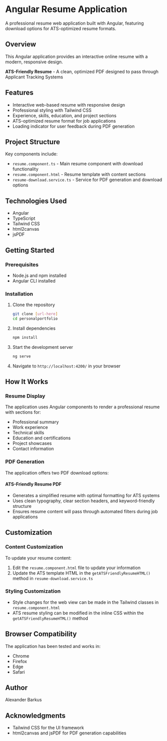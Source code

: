 # Angular Resume Application

A professional resume web application built with Angular, featuring download options for ATS-optimized resume formats.

## Overview

This Angular application provides an interactive online resume with a modern, responsive design.

**ATS-Friendly Resume** - A clean, optimized PDF designed to pass through Applicant Tracking Systems

## Features

- Interactive web-based resume with responsive design
- Professional styling with Tailwind CSS
- Experience, skills, education, and project sections
- ATS-optimized resume format for job applications
- Loading indicator for user feedback during PDF generation

## Project Structure

Key components include:

- `resume.component.ts` - Main resume component with download functionality
- `resume.component.html` - Resume template with content sections
- `resume-download.service.ts` - Service for PDF generation and download options

## Technologies Used

- Angular
- TypeScript
- Tailwind CSS
- html2canvas
- jsPDF

## Getting Started

### Prerequisites

- Node.js and npm installed
- Angular CLI installed

### Installation

1. Clone the repository
   ```bash
   git clone [url-here]
   cd personalportfolio
   ```

2. Install dependencies
   ```bash
   npm install
   ```

3. Start the development server
   ```bash
   ng serve
   ```

4. Navigate to `http://localhost:4200/` in your browser

## How It Works

### Resume Display

The application uses Angular components to render a professional resume with sections for:
- Professional summary
- Work experience
- Technical skills
- Education and certifications
- Project showcases
- Contact information

### PDF Generation

The application offers two PDF download options:

#### ATS-Friendly Resume PDF
- Generates a simplified resume with optimal formatting for ATS systems
- Uses clean typography, clear section headers, and keyword-friendly structure
- Ensures resume content will pass through automated filters during job applications

## Customization

### Content Customization

To update your resume content:
1. Edit the `resume.component.html` file to update your information
2. Update the ATS template HTML in the `getATSFriendlyResumeHTML()` method in `resume-download.service.ts`

### Styling Customization

- Style changes for the web view can be made in the Tailwind classes in `resume.component.html`
- ATS resume styling can be modified in the inline CSS within the `getATSFriendlyResumeHTML()` method

## Browser Compatibility

The application has been tested and works in:
- Chrome
- Firefox
- Edge
- Safari

## Author

Alexander Barkus

## Acknowledgments

- Tailwind CSS for the UI framework
- html2canvas and jsPDF for PDF generation capabilities
